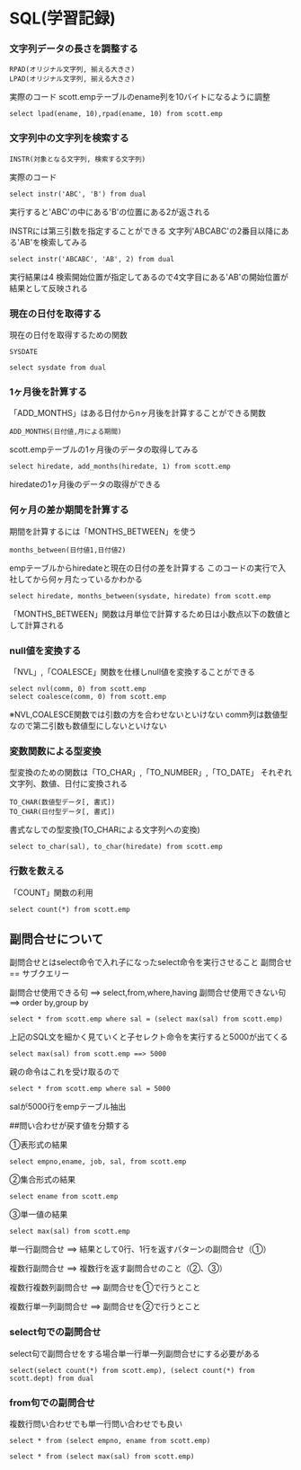 # SQL(学習記録)

### 文字列データの長さを調整する

```
RPAD(オリジナル文字列, 揃える大きさ)
LPAD(オリジナル文字列, 揃える大きさ)
```

実際のコード
scott.empテーブルのename列を10バイトになるように調整
```
select lpad(ename, 10),rpad(ename, 10) from scott.emp
```

### 文字列中の文字列を検索する

```
INSTR(対象となる文字列, 検索する文字列)
```

実際のコード
```
select instr('ABC', 'B') from dual
```
実行すると'ABC'の中にある'B'の位置にある2が返される

INSTRには第三引数を指定することができる
文字列'ABCABC'の2番目以降にある'AB'を検索してみる
```
select instr('ABCABC', 'AB', 2) from dual
```
実行結果は4
検索開始位置が指定してあるので4文字目にある'AB'の開始位置が結果として反映される


### 現在の日付を取得する
現在の日付を取得するための関数
```
SYSDATE
```
```
select sysdate from dual
```
### 1ヶ月後を計算する
「ADD_MONTHS」はある日付からnヶ月後を計算することができる関数
```
ADD_MONTHS(日付値,月による期間)

```

scott.empテーブルの1ヶ月後のデータの取得してみる
```
select hiredate, add_months(hiredate, 1) from scott.emp
```
hiredateの1ヶ月後のデータの取得ができる

### 何ヶ月の差か期間を計算する
期間を計算するには「MONTHS_BETWEEN」を使う
```
months_between(日付値1,日付値2)
```
empテーブルからhiredateと現在の日付の差を計算する
このコードの実行で入社してから何ヶ月たっているかわかる
```
select hiredate, months_between(sysdate, hiredate) from scott.emp
```
「MONTHS_BETWEEN」関数は月単位で計算するため日は小数点以下の数値として計算される

### null値を変換する
「NVL」,「COALESCE」関数を仕様しnull値を変換することができる
```
select nvl(comm, 0) from scott.emp
select coalesce(comm, 0) from scott.emp
```
※NVL,COALESCE関数では引数の方を合わせないといけない
comm列は数値型なので第二引数も数値型にしないといけない

### 変数関数による型変換
型変換のための関数は「TO_CHAR」,「TO_NUMBER」,「TO_DATE」
それぞれ文字列、数値、日付に変換される
```
TO_CHAR(数値型データ[, 書式])
TO_CHAR(日付型データ[, 書式])
```

書式なしでの型変換(TO_CHARによる文字列への変換)
```
select to_char(sal), to_char(hiredate) from scott.emp
```

### 行数を数える
「COUNT」関数の利用
```
select count(*) from scott.emp
```
## 副問合せについて
副問合せとはselect命令で入れ子になったselect命令を実行させること
副問合せ == サブクエリー

副問合せ使用できる句
==> select,from,where,having
副問合せ使用できない句
==> order by,group by

```
select * from scott.emp where sal = (select max(sal) from scott.emp)
```

上記のSQL文を細かく見ていくと子セレクト命令を実行すると5000が出てくる
```
select max(sal) from scott.emp ==> 5000
```
親の命令はこれを受け取るので
```
select * from scott.emp where sal = 5000
```
salが5000行をempテーブル抽出

##問い合わせが戻す値を分類する

①表形式の結果
```
select empno,ename, job, sal, from scott.emp
```

②集合形式の結果
```
select ename from scott.emp
```

③単一値の結果
```
select max(sal) from scott.emp
```

単一行副問合せ
==> 結果として0行、1行を返すパターンの副問合せ（①）

複数行副問合せ
==> 複数行を返す副問合せのこと（②、③）

複数行複数列副問合せ
==> 副問合せを①で行うとこと

複数行単一列副問合せ
==> 副問合せを②で行うとこと


### select句での副問合せ
select句で副問合せをする場合単一行単一列副問合せにする必要がある

```
select(select count(*) from scott.emp), (select count(*) from scott.dept) from dual
```

### from句での副問合せ
複数行問い合わせでも単一行問い合わせでも良い
```
select * from (select empno, ename from scott.emp)
```
```
select * from (select max(sal) from scott.emp)
```
